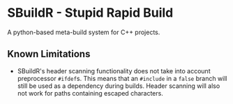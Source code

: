# SBuildR - Stupid Rapid Build

A python-based meta-build system for C++ projects.

## Known Limitations
- SBuildR's header scanning functionality does not take into account preprocessor `#ifdef`s. This means that an `#include` in a `false` branch will still be used as a dependency during builds. Header scanning will also not work for paths containing escaped characters.
